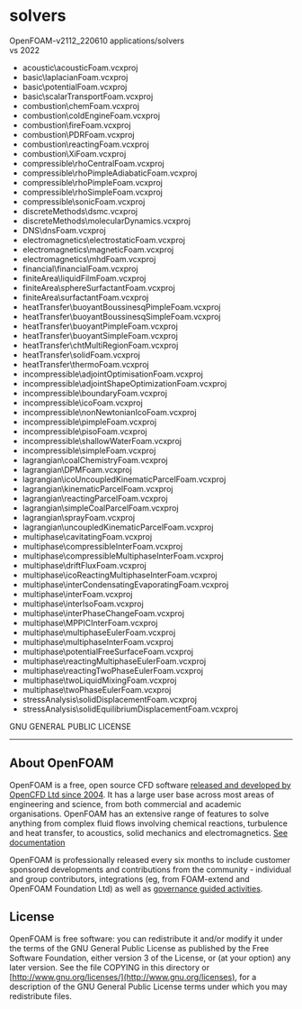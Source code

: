 # solvers
OpenFOAM-v2112_220610 applications/solvers  
vs 2022  

 
-   acoustic\acousticFoam.vcxproj
-   basic\laplacianFoam.vcxproj
-   basic\potentialFoam.vcxproj
-   basic\scalarTransportFoam.vcxproj
-   combustion\chemFoam.vcxproj
-   combustion\coldEngineFoam.vcxproj
-   combustion\fireFoam.vcxproj
-   combustion\PDRFoam.vcxproj
-   combustion\reactingFoam.vcxproj
-   combustion\XiFoam.vcxproj
-   compressible\rhoCentralFoam.vcxproj
-   compressible\rhoPimpleAdiabaticFoam.vcxproj
-   compressible\rhoPimpleFoam.vcxproj
-   compressible\rhoSimpleFoam.vcxproj
-   compressible\sonicFoam.vcxproj
-   discreteMethods\dsmc.vcxproj
-   discreteMethods\molecularDynamics.vcxproj
-   DNS\dnsFoam.vcxproj
-   electromagnetics\electrostaticFoam.vcxproj
-   electromagnetics\magneticFoam.vcxproj
-   electromagnetics\mhdFoam.vcxproj
-   financial\financialFoam.vcxproj
-   finiteArea\liquidFilmFoam.vcxproj
-   finiteArea\sphereSurfactantFoam.vcxproj
-   finiteArea\surfactantFoam.vcxproj
-   heatTransfer\buoyantBoussinesqPimpleFoam.vcxproj
-   heatTransfer\buoyantBoussinesqSimpleFoam.vcxproj
-   heatTransfer\buoyantPimpleFoam.vcxproj
-   heatTransfer\buoyantSimpleFoam.vcxproj
-   heatTransfer\chtMultiRegionFoam.vcxproj
-   heatTransfer\solidFoam.vcxproj
-   heatTransfer\thermoFoam.vcxproj
-   incompressible\adjointOptimisationFoam.vcxproj
-   incompressible\adjointShapeOptimizationFoam.vcxproj
-   incompressible\boundaryFoam.vcxproj
-   incompressible\icoFoam.vcxproj
-   incompressible\nonNewtonianIcoFoam.vcxproj
-   incompressible\pimpleFoam.vcxproj
-   incompressible\pisoFoam.vcxproj
-   incompressible\shallowWaterFoam.vcxproj
-   incompressible\simpleFoam.vcxproj
-   lagrangian\coalChemistryFoam.vcxproj
-   lagrangian\DPMFoam.vcxproj
-   lagrangian\icoUncoupledKinematicParcelFoam.vcxproj
-   lagrangian\kinematicParcelFoam.vcxproj
-   lagrangian\reactingParcelFoam.vcxproj
-   lagrangian\simpleCoalParcelFoam.vcxproj
-   lagrangian\sprayFoam.vcxproj
-   lagrangian\uncoupledKinematicParcelFoam.vcxproj
-   multiphase\cavitatingFoam.vcxproj
-   multiphase\compressibleInterFoam.vcxproj
-   multiphase\compressibleMultiphaseInterFoam.vcxproj
-   multiphase\driftFluxFoam.vcxproj
-   multiphase\icoReactingMultiphaseInterFoam.vcxproj
-   multiphase\interCondensatingEvaporatingFoam.vcxproj
-   multiphase\interFoam.vcxproj
-   multiphase\interIsoFoam.vcxproj
-   multiphase\interPhaseChangeFoam.vcxproj
-   multiphase\MPPICInterFoam.vcxproj
-   multiphase\multiphaseEulerFoam.vcxproj
-   multiphase\multiphaseInterFoam.vcxproj
-   multiphase\potentialFreeSurfaceFoam.vcxproj
-   multiphase\reactingMultiphaseEulerFoam.vcxproj
-   multiphase\reactingTwoPhaseEulerFoam.vcxproj
-   multiphase\twoLiquidMixingFoam.vcxproj
-   multiphase\twoPhaseEulerFoam.vcxproj
-   stressAnalysis\solidDisplacementFoam.vcxproj
-   stressAnalysis\solidEquilibriumDisplacementFoam.vcxproj
 

GNU GENERAL PUBLIC LICENSE  

-----------------------------  

## About OpenFOAM
OpenFOAM is a free, open source CFD software [released and developed by OpenCFD Ltd since 2004](http://www.openfoam.com/history/).
It has a large user base across most areas of engineering and science, from both commercial and academic organisations.
OpenFOAM has an extensive range of features to solve anything from complex fluid flows involving chemical reactions, turbulence and heat transfer, to acoustics, solid mechanics and electromagnetics.
[See documentation](http://www.openfoam.com/documentation)

OpenFOAM is professionally released every six months to include
customer sponsored developments and contributions from the community -
individual and group contributors, integrations
(eg, from FOAM-extend and OpenFOAM Foundation Ltd) as well as
[governance guided activities](https://www.openfoam.com/governance/).


## License

OpenFOAM is free software: you can redistribute it and/or modify it
under the terms of the GNU General Public License as published by the
Free Software Foundation, either version 3 of the License, or (at your
option) any later version.  See the file COPYING in this directory or
[http://www.gnu.org/licenses/](http://www.gnu.org/licenses), for a
description of the GNU General Public License terms under which you
may redistribute files.
